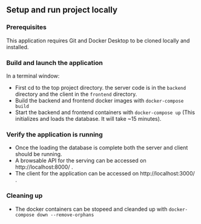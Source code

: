 ## Setup and run project locally

### Prerequisites
This application requires Git and Docker Desktop to be cloned locally and installed.

### Build and launch the application

In a terminal window:

- First cd to the top project directory. the server code is in the `backend` directory and the client in the `frontend` directory.
- Build the backend and frontend docker images with `docker-compose build`
- Start the backend and frontend containers with `docker-compose up` (This initializes and loads the database. It will take ~15 minutes).

### Verify the application is running

- Once the loading the database is complete both the server and client should be running.
- A browsable API for the serving can be accessed on http://localhost:8000/ .
- The client for the application can be accessed on http://localhost:3000/ .

### Cleaning up

- The docker containers can be stopeed and cleanded up with `docker-compose down --remove-orphans`

